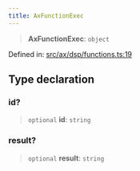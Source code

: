 ```yaml
---
title: AxFunctionExec
---
```


> **AxFunctionExec**: `object`

Defined in: [src/ax/dsp/functions.ts:19](#apidocs/httpsgithubcomax-llmaxblob3b79ada8d723949fcd8a76c2b6f48cf69d8394f8srcaxdspfunctionstsl19)

## Type declaration

<a id="id"></a>

### id?

> `optional` **id**: `string`

<a id="result"></a>

### result?

> `optional` **result**: `string`
